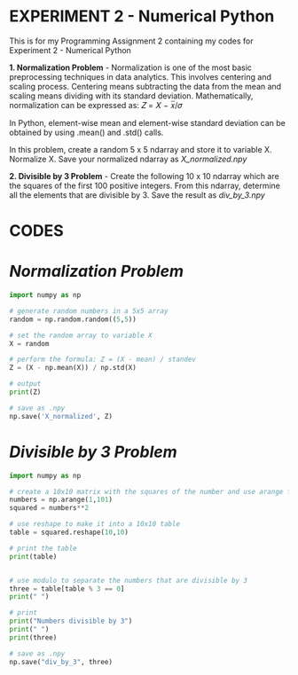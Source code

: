 # EXPERIMENT 2 - Numerical Python

This is for my Programming Assignment 2 containing my codes for Experiment 2 - Numerical Python 

**1. Normalization Problem** - Normalization is one of the most basic preprocessing techniques in
data analytics. This involves centering and scaling process. Centering means subtracting the data from the
mean and scaling means dividing with its standard deviation. Mathematically, normalization can be
expressed as: 𝑍 = 𝑋 − 𝑥̅/𝜎 

In Python, element-wise mean and element-wise standard deviation can be obtained by using .mean() and
.std() calls.

In this problem, create a random 5 x 5 ndarray and store it to variable X. Normalize X. Save your normalized ndarray as *X_normalized.npy*

**2. Divisible by 3 Problem** - Create the following 10 x 10 ndarray which are the squares of the first 100 positive integers. From this ndarray, determine all the elements that are divisible by 3. Save the result as *div_by_3.npy*

# CODES

# *Normalization Problem*

```python
import numpy as np

# generate random numbers in a 5x5 array
random = np.random.random((5,5))

# set the random array to variable X
X = random

# perform the formula: Z = (X - mean) / standev
Z = (X - np.mean(X)) / np.std(X)

# output
print(Z)

# save as .npy
np.save('X_normalized', Z)
```


# *Divisible by 3 Problem*
```python
import numpy as np

# create a 10x10 matrix with the squares of the number and use arange function to limit it from 1-100
numbers = np.arange(1,101)
squared = numbers**2

# use reshape to make it into a 10x10 table
table = squared.reshape(10,10)

# print the table
print(table)


# use modulo to separate the numbers that are divisible by 3
three = table[table % 3 == 0]
print(" ")

# print
print("Numbers divisible by 3")
print(" ")
print(three)

# save as .npy 
np.save("div_by_3", three)
```
